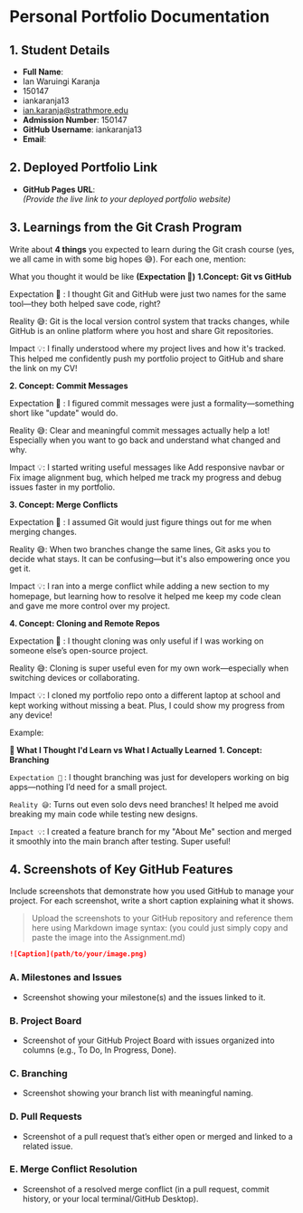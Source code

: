 # Personal Portfolio Documentation

## 1. Student Details

- **Full Name**:
- Ian Waruingi Karanja
- 150147
- iankaranja13
- ian.karanja@strathmore.edu
- **Admission Number**: 150147
- **GitHub Username**: iankaranja13
- **Email**:

## 2. Deployed Portfolio Link

- **GitHub Pages URL**:  
  _(Provide the live link to your deployed portfolio website)_

## 3. Learnings from the Git Crash Program

Write about **4 things** you expected to learn during the Git crash course (yes, we all came in with some big hopes 😅).
For each one, mention:

What you thought it would be like 
**(Expectation 👀)**
 **1.Concept: Git vs GitHub**

Expectation 👀 : I thought Git and GitHub were just two names for the same tool—they both helped save code, right?

Reality 😅: Git is the local version control system that tracks changes, while GitHub is an online platform where you host and share Git repositories.

Impact 💡: I finally understood where my project lives and how it's tracked. This helped me confidently push my portfolio project to GitHub and share the link on my CV!

**2. Concept: Commit Messages**

Expectation 👀 : I figured commit messages were just a formality—something short like "update" would do.

Reality 😅: Clear and meaningful commit messages actually help a lot! Especially when you want to go back and understand what changed and why.

Impact 💡: I started writing useful messages like Add responsive navbar or Fix image alignment bug, which helped me track my progress and debug issues faster in my portfolio.

**3. Concept: Merge Conflicts**

Expectation 👀 : I assumed Git would just figure things out for me when merging changes.

Reality 😅: When two branches change the same lines, Git asks you to decide what stays. It can be confusing—but it's also empowering once you get it.

Impact 💡: I ran into a merge conflict while adding a new section to my homepage, but learning how to resolve it helped me keep my code clean and gave me more control over my project.

**4. Concept: Cloning and Remote Repos**


Expectation 👀 : I thought cloning was only useful if I was working on someone else’s open-source project.

Reality 😅: Cloning is super useful even for my own work—especially when switching devices or collaborating.

Impact 💡: I cloned my portfolio repo onto a different laptop at school and kept working without missing a beat. Plus, I could show my progress from any device!

Example:

**🧠 What I Thought I'd Learn vs What I Actually Learned**
**1. Concept: Branching**

`Expectation 👀` : I thought branching was just for developers working on big apps—nothing I’d need for a small project.

`Reality 😅`: Turns out even solo devs need branches! It helped me avoid breaking my main code while testing new designs.

`Impact 💡`: I created a feature branch for my "About Me" section and merged it smoothly into the main branch after testing. Super useful!

## 4. Screenshots of Key GitHub Features

Include screenshots that demonstrate how you used GitHub to manage your project. For each screenshot, write a short caption explaining what it shows.

> Upload the screenshots to your GitHub repository and reference them here using Markdown image syntax:
> (you could just simply copy and paste the image into the Assignment.md)

```markdown
![Caption](path/to/your/image.png)
```

### A. Milestones and Issues

- Screenshot showing your milestone(s) and the issues linked to it.

### B. Project Board

- Screenshot of your GitHub Project Board with issues organized into columns (e.g., To Do, In Progress, Done).

### C. Branching

- Screenshot showing your branch list with meaningful naming.

### D. Pull Requests

- Screenshot of a pull request that’s either open or merged and linked to a related issue.

### E. Merge Conflict Resolution

- Screenshot of a resolved merge conflict (in a pull request, commit history, or your local terminal/GitHub Desktop).
